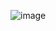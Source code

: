 ![image](https://github.com/Akashperumal1/VAC/assets/112136599/6e4b3926-6fc9-4dc0-9d11-3bbe5a0b6a56)
